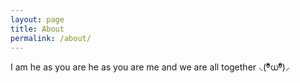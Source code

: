 ```yaml
---
layout: page
title: About
permalink: /about/
---
```


I am he as you are he as you are me and we are all together ⸜(ᶿ᷇ധᶿ᷆)⸝
